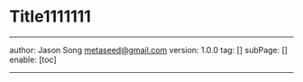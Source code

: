 # Title1111111
---
author: Jason Song <metaseed@gmail.com>
version: 1.0.0
tag: []
subPage: []
enable: [toc]

---

